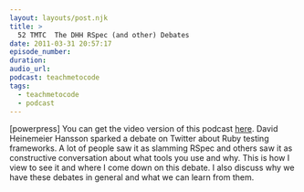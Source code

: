 ```yaml
---
layout: layouts/post.njk
title: >
  52 TMTC  The DHH RSpec (and other) Debates
date: 2011-03-31 20:57:17
episode_number:
duration:
audio_url:
podcast: teachmetocode
tags:
  - teachmetocode
  - podcast
---
```


[powerpress] You can get the video version of this podcast [here](https://www.youtube.com/watch?v=xJwsyr2Webc&feature=youtube_gdata_player). David Heinemeier Hansson sparked a debate on Twitter about Ruby testing frameworks. A lot of people saw it as slamming RSpec and others saw it as constructive conversation about what tools you use and why. This is how I view to see it and where I come down on this debate. I also discuss why we have these debates in general and what we can learn from them.
